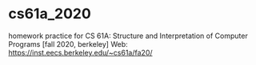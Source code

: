 # cs61a_2020
homework practice for CS 61A: Structure and Interpretation of Computer Programs [fall 2020, berkeley]
Web: https://inst.eecs.berkeley.edu/~cs61a/fa20/
